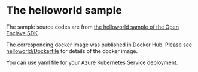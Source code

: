 # The helloworld sample

The sample source codes are from [the helloworld sample of the Open Enclave SDK](https://github.com/openenclave/openenclave/tree/master/samples/helloworld).

The corresponding docker image was published in Docker Hub. Please see [helloworld/Dockerfile](Dockerfile) for details of the docker image.

You can use yaml file for your Azure Kubernetes Service deployment.
